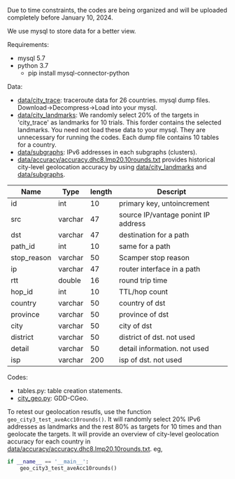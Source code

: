 Due to time constraints, the codes are being organized and will be uploaded completely before January 10, 2024.

We use mysql to store data for a better view.

Requirements:
- mysql 5.7
- python 3.7
    - pip install mysql-connector-python


Data:
- [data/city_trace](./data/city_trace/): traceroute data for 26 countries. mysql dump files. Download->Decompress->Load into your mysql.
- [data/city_landmarks](./data/city_landmark/): We randomly select 20% of the targets in 'city_trace' as landmarks for 10 trials. This forder contains the selected landmarks. You need not load these data to your mysql. They are unnecessary for running the codes. Each dump file contains 10 tables for a country.
- [data/subgraphs](./data/subgraphs/): IPv6 addresses in each subgraphs (clusters).
- [data/accuracy/accuracy.dhc8.lmp20.10rounds.txt](./data/accuracy/accuracy.dhc8.lmp20.10rounds.txt) provides historical city-level geolocation accuracy by using [data/city_landmarks](./data/city_landmark/) and [data/subgraphs](./data/subgraphs/).

| **Name**    | **Type** | **length** | **Descript**                        |
|-------------|----------|------------|-------------------------------------|
| id          | int      | 10         | primary key, untoincrement          |
| src         | varchar  | 47         | source IP/vantage ponint IP address |
| dst         | varchar  | 47         | destination for a path              |
| path_id     | int      | 10         | same for a path                     |
| stop_reason | varchar  | 50         | Scamper stop reason                 |
| ip          | varchar  | 47         | router interface in a path          |
| rtt         | double   | 16         | round trip time                     |
| hop_id      | int      | 10         | TTL/hop count                       |
| country     | varchar  | 50         | country of dst                      |
| province    | varchar  | 50         | province of dst                     |
| city        | varchar  | 50         | city of dst                         |
| district    | varchar  | 50         | district of dst. not used           |
| detail      | varchar  | 50         | detail information. not used        |
| isp         | varchar  | 200        | isp of dst. not used                | 


Codes:
- tables.py: table creation statements.
- [city_geo.py](./city_geo.py): GDD-CGeo.

To retest our geolocation resutls, use the function `geo_city3_test_aveAcc10rounds()`. It will randomly select 20% IPv6 addresses as landmarks and the rest 80% as targets for 10 times and than geolocate the targets. It will provide an overview of city-level geolocation accuracy for each country in [data/accuracy/accuracy.dhc8.lmp20.10rounds.txt](./data/accuracy/accuracy.dhc8.lmp20.10rounds.txt). eg,
```python
if __name__ == '__main__':
    geo_city3_test_aveAcc10rounds()
```

